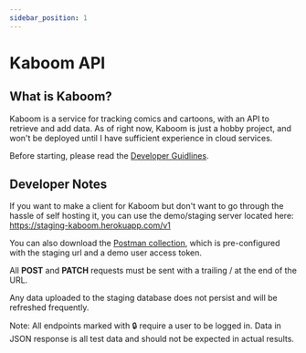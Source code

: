 ```yaml
---
sidebar_position: 1
---
```


# Kaboom API

## What is Kaboom?

Kaboom is a service for tracking comics and cartoons, with an API to retrieve and add data. As of right now, Kaboom is just a hobby project, and won't be deployed until I have sufficient experience in cloud services.

Before starting, please read the [Developer Guidlines](https://github.com/kaboom-db/kaboom-api/blob/master/DEV_GUIDELINES.md).

## Developer Notes

If you want to make a client for Kaboom but don't want to go through the hassle of self hosting it, you can use the demo/staging server located here: https://staging-kaboom.herokuapp.com/v1

You can also download the [Postman collection](https://github.com/crxssed7/kaboom-api/blob/master/KABOOM.postman_collection.json), which is pre-configured with the staging url and a demo user access token.

All **POST** and **PATCH** requests must be sent with a trailing / at the end of the URL.

Any data uploaded to the staging database does not persist and will be refreshed frequently.

Note: All endpoints marked with 🔒 require a user to be logged in. Data in JSON response is all test data and should not be expected in actual results.